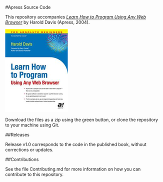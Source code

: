 #Apress Source Code

This repository accompanies [*Learn How to Program Using Any Web Browser*](http://www.apress.com/9781590591130) by Harold Davis (Apress, 2004).

![Cover image](9781590591130.jpg)

Download the files as a zip using the green button, or clone the repository to your machine using Git.

##Releases

Release v1.0 corresponds to the code in the published book, without corrections or updates.

##Contributions

See the file Contributing.md for more information on how you can contribute to this repository.
